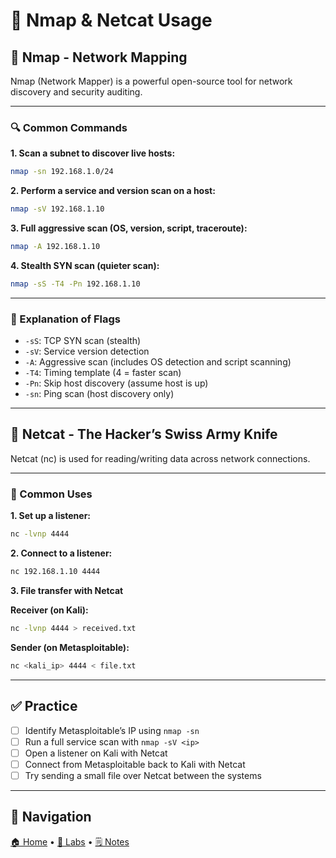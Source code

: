 # 🔎 Nmap & Netcat Usage

## 🧰 Nmap - Network Mapping

Nmap (Network Mapper) is a powerful open-source tool for network discovery and security auditing.

---

### 🔍 Common Commands

**1. Scan a subnet to discover live hosts:**
```bash
nmap -sn 192.168.1.0/24
```

**2. Perform a service and version scan on a host:**
```bash
nmap -sV 192.168.1.10
```

**3. Full aggressive scan (OS, version, script, traceroute):**
```bash
nmap -A 192.168.1.10
```

**4. Stealth SYN scan (quieter scan):**
```bash
nmap -sS -T4 -Pn 192.168.1.10
```

---

### 🔧 Explanation of Flags
- `-sS`: TCP SYN scan (stealth)
- `-sV`: Service version detection
- `-A`: Aggressive scan (includes OS detection and script scanning)
- `-T4`: Timing template (4 = faster scan)
- `-Pn`: Skip host discovery (assume host is up)
- `-sn`: Ping scan (host discovery only)

---

## 🧪 Netcat - The Hacker’s Swiss Army Knife

Netcat (nc) is used for reading/writing data across network connections.

---

### 🔌 Common Uses

**1. Set up a listener:**
```bash
nc -lvnp 4444
```

**2. Connect to a listener:**
```bash
nc 192.168.1.10 4444
```

**3. File transfer with Netcat**

**Receiver (on Kali):**
```bash
nc -lvnp 4444 > received.txt
```

**Sender (on Metasploitable):**
```bash
nc <kali_ip> 4444 < file.txt
```

---

## ✅ Practice

- [ ] Identify Metasploitable’s IP using `nmap -sn`
- [ ] Run a full service scan with `nmap -sV <ip>`
- [ ] Open a listener on Kali with Netcat
- [ ] Connect from Metasploitable back to Kali with Netcat
- [ ] Try sending a small file over Netcat between the systems

---

## 🧭 Navigation

[🏠 Home](../README.md) • [🧪 Labs](./) • [🗒️ Notes](../notes/)
